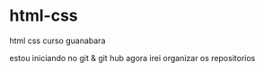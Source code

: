 # html-css
 html css curso guanabara 

estou iniciando no git & git hub  agora irei organizar os repositorios